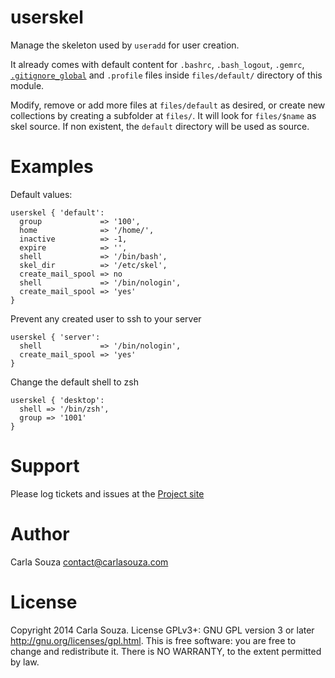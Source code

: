 # userskel

Manage the skeleton used by `useradd` for user creation.

It already comes with default content for `.bashrc`, `.bash_logout`, `.gemrc`, [`.gitignore_global`](https://gist.github.com/Swader/7844111) and `.profile` files inside `files/default/` directory of this module.

Modify, remove or add more files at `files/default` as desired, or create new collections by creating a subfolder at `files/`. It will look for `files/$name` as skel source. If non existent, the `default` directory will be used as source.

# Examples

Default values:

    userskel { 'default':
      group             => '100',
      home              => '/home/',
      inactive          => -1,
      expire            => '',
      shell             => '/bin/bash',
      skel_dir          => '/etc/skel',
      create_mail_spool => no
      shell             => '/bin/nologin',
      create_mail_spool => 'yes'
    }

Prevent any created user to ssh to your server

    userskel { 'server':
      shell             => '/bin/nologin',
      create_mail_spool => 'yes'
    }

Change the default shell to zsh

    userskel { 'desktop':
      shell => '/bin/zsh',
      group => '1001'
    }

# Support

Please log tickets and issues at the [Project site](http://github.com/carlasouza/puppet-userskel)

# Author

Carla Souza <contact@carlasouza.com>

# License

Copyright 2014 Carla Souza. License GPLv3+: GNU GPL version 3 or later <http://gnu.org/licenses/gpl.html>. This is free software: you are free to change and redistribute it. There is NO WARRANTY, to the extent permitted by law.
